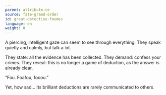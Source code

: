 ```yaml
---
parent: attribute.ce
source: fate-grand-order
id: great-detective-foumes
language: en
weight: 0
---
```


A piercing, intelligent gaze can seem to see through everything. They speak quietly and calmly, but talk a lot.

They state: all the evidence has been collected.
They demand: confess your crimes.
They reveal: this is no longer a game of deduction, as the answer is already clear.

“Fou.
Foafou, fooou.”

Yet, how sad…
Its brilliant deductions are rarely communicated to others.
